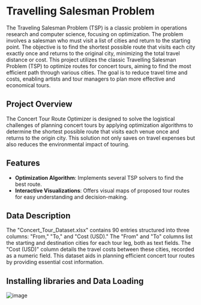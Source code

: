 # **Travelling Salesman Problem**

The Traveling Salesman Problem (TSP) is a classic problem in operations research and computer science, focusing on optimization. The problem involves a salesman who must visit a list of cities and return to the starting point. The objective is to find the shortest possible route that visits each city exactly once and returns to the original city, minimizing the total travel distance or cost.
This project utilizes the classic Travelling Salesman Problem (TSP) to optimize routes for concert tours, aiming to find the most efficient path through various cities. The goal is to reduce travel time and costs, enabling artists and tour managers to plan more effective and economical tours.

## Project Overview

The Concert Tour Route Optimizer is designed to solve the logistical challenges of planning concert tours by applying optimization algorithms to determine the shortest possible route that visits each venue once and returns to the origin city. This solution not only saves on travel expenses but also reduces the environmental impact of touring.

## Features

- **Optimization Algorithm**: Implements several TSP solvers to find the best route.
- **Interactive Visualizations**: Offers visual maps of proposed tour routes for easy understanding and decision-making.

## Data Description

The "Concert_Tour_Dataset.xlsx" contains 90 entries structured into three columns: "From," "To," and "Cost (USD)." The "From" and "To" columns list the starting and destination cities for each tour leg, both as text fields. The "Cost (USD)" column details the travel costs between these cities, recorded as a numeric field. This dataset aids in planning efficient concert tour routes by providing essential cost information.

## Installing libraries and Data Loading

![image](https://github.com/user-attachments/assets/fec0c9cc-13e3-473c-92e9-601d7fd815ff)

